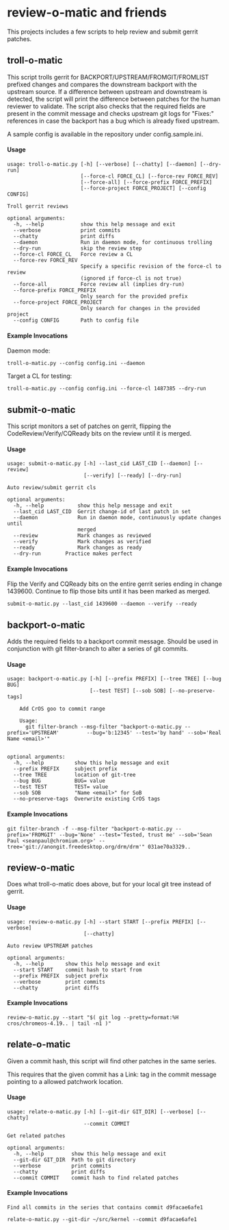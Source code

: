 # review-o-matic and friends
This projects includes a few scripts to help review and submit gerrit patches.

## troll-o-matic
This script trolls gerrit for BACKPORT/UPSTREAM/FROMGIT/FROMLIST prefixed changes and compares the downstream backport with the upstream source. If a difference between upstream and downstream is detected, the script will print the difference between patches for the human reviewer to validate. The script also checks that the required fields are present in the commit message and checks upstream git logs for "Fixes:" references in case the backport has a bug which is already fixed upstream.

A sample config is available in the repository under config.sample.ini.


#### Usage
```
usage: troll-o-matic.py [-h] [--verbose] [--chatty] [--daemon] [--dry-run]
                        [--force-cl FORCE_CL] [--force-rev FORCE_REV]
                        [--force-all] [--force-prefix FORCE_PREFIX]
                        [--force-project FORCE_PROJECT] [--config CONFIG]

Troll gerrit reviews

optional arguments:
  -h, --help            show this help message and exit
  --verbose             print commits
  --chatty              print diffs
  --daemon              Run in daemon mode, for continuous trolling
  --dry-run             skip the review step
  --force-cl FORCE_CL   Force review a CL
  --force-rev FORCE_REV
                        Specify a specific revision of the force-cl to review
                        (ignored if force-cl is not true)
  --force-all           Force review all (implies dry-run)
  --force-prefix FORCE_PREFIX
                        Only search for the provided prefix
  --force-project FORCE_PROJECT
                        Only search for changes in the provided project
  --config CONFIG       Path to config file
```

#### Example Invocations
Daemon mode:
```
troll-o-matic.py --config config.ini --daemon
```

Target a CL for testing:
```
troll-o-matic.py --config config.ini --force-cl 1487385 --dry-run
```



## submit-o-matic
This script monitors a set of patches on gerrit, flipping the CodeReview/Verify/CQReady bits on the review until it is merged.

#### Usage
```
usage: submit-o-matic.py [-h] --last_cid LAST_CID [--daemon] [--review]
                         [--verify] [--ready] [--dry-run]

Auto review/submit gerrit cls

optional arguments:
  -h, --help           show this help message and exit
  --last_cid LAST_CID  Gerrit change-id of last patch in set
  --daemon             Run in daemon mode, continuously update changes until
                       merged
  --review             Mark changes as reviewed
  --verify             Mark changes as verified
  --ready              Mark changes as ready
  --dry-run	       Practice makes perfect
```

#### Example Invocations
Flip the Verify and CQReady bits on the entire gerrit series ending in change 1439600. Continue to flip those bits until it has been marked as merged.
```
submit-o-matic.py --last_cid 1439600 --daemon --verify --ready
```



## backport-o-matic
Adds the required fields to a backport commit message. Should be used in conjunction with git filter-branch to alter a series of git commits.

#### Usage
```
usage: backport-o-matic.py [-h] [--prefix PREFIX] [--tree TREE] [--bug BUG]
                           [--test TEST] [--sob SOB] [--no-preserve-tags]

    Add CrOS goo to commit range
 
    Usage:
      git filter-branch --msg-filter "backport-o-matic.py --prefix='UPSTREAM'         --bug='b:12345' --test='by hand' --sob='Real Name <email>'"
  

optional arguments:
  -h, --help          show this help message and exit
  --prefix PREFIX     subject prefix
  --tree TREE         location of git-tree
  --bug BUG           BUG= value
  --test TEST         TEST= value
  --sob SOB           "Name <email>" for SoB
  --no-preserve-tags  Overwrite existing CrOS tags
```

#### Example Invocations
```
git filter-branch -f --msg-filter "backport-o-matic.py --prefix='FROMGIT' --bug='None' --test='Tested, trust me' --sob='Sean Paul <seanpaul@chromium.org>' --tree='git://anongit.freedesktop.org/drm/drm'" 031ae70a3329..
```


## review-o-matic

Does what troll-o-matic does above, but for your local git tree instead of gerrit.

#### Usage
```
usage: review-o-matic.py [-h] --start START [--prefix PREFIX] [--verbose]
                         [--chatty]

Auto review UPSTREAM patches

optional arguments:
  -h, --help       show this help message and exit
  --start START    commit hash to start from
  --prefix PREFIX  subject prefix
  --verbose        print commits
  --chatty         print diffs
```

#### Example Invocations
```
review-o-matic.py --start "$( git log --pretty=format:%H cros/chromeos-4.19.. | tail -n1 )"
```


## relate-o-matic
Given a commit hash, this script will find other patches in the same series.

This requires that the given commit has a Link: tag in the commit message pointing to a allowed patchwork location.

#### Usage
```
usage: relate-o-matic.py [-h] [--git-dir GIT_DIR] [--verbose] [--chatty]
                         --commit COMMIT

Get related patches

optional arguments:
  -h, --help         show this help message and exit
  --git-dir GIT_DIR  Path to git directory
  --verbose          print commits
  --chatty           print diffs
  --commit COMMIT    commit hash to find related patches
```

#### Example Invocations

```
Find all commits in the series that contains commit d9facae6afe1

relate-o-matic.py --git-dir ~/src/kernel --commit d9facae6afe1
```
